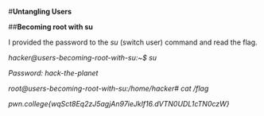 #**Untangling Users**

##**Becoming root with su**

I provided the password to the _su_ (switch user) command and read the flag.

_hacker@users-becoming-root-with-su:~$ su_

_Password: hack-the-planet_

_root@users-becoming-root-with-su:/home/hacker# cat /flag_

_pwn.college{wqSct8Eq2zJ5agjAn97ieJklf16.dVTN0UDL1cTN0czW}_
